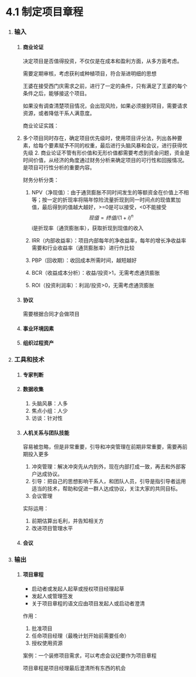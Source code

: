 # 4.1 制定项目章程

1. ### 输入

   1. #### 商业论证

      决定项目是否值得投资，不仅仅是在成本和盈利方面，从多方面考虑。

      需要定期审核，考虑获利或种植项目，符合渐进明细的思想

      王婆在接受西门庆需求之前，进行了一定的条件，只有满足了王婆的每个条件之后，能够接这个项目。

      如果没有调查清楚项目情况，会出现风险，如果必须接到项目，需要请求资源，或者降低干系人满意度。

      商业论证实践：
   
   1. 多个项目同时存在，确定项目优先级时，使用项目评分法，列出各种要素，给每个要素赋予不同的权重，最后进行头脑风暴和会议，进行获得优先级
      2. 商业论证不管有形价值和无形价值都需要考虑到资金问题，资金是时间价值，从经济的角度通过财务分析来确定项目的可行性和回报情况。是项目可行性分析的重要内容。

      财务分析分类：
   
      1. NPV（净现值）：由于通货膨胀不同时间发生的等额资金在价值上不相等；按一定的折现率将隔年惊险流量折现到同一时间点的现值累加值，最后得到的值越大越好，>=0是可以接受，<0不能接受
         $$
         现值=终值/(1+i)^n
      $$
         i是折现率（通货膨胀率），获取折现到现值的收入

      2. IRR（内部收益率）：项目内部每年的净收益率，每年的增长净收益率需要和行业收益率（通货膨胀率）进行作比较

      3. PBP（回收期）：收回成本所需时间，越短越好

      4. BCR（收益成本分析）：收益/投资>1，无需考虑通货膨胀 
   
      5. ROI（投资利润率）：利润/投资>0，无需考虑通货膨胀
   
   2. #### 协议
   
      需要根据合同才会做项目
   
   3. #### 事业环境因素
   
   4. #### 组织过程资产
   
2. ### 工具和技术

   1. #### 专家判断

   2. #### 数据收集

      1. 头脑风暴：人多
      2. 焦点小组：人少
      3. 访谈：针对性

   3. #### 人机关系与团队技能

      容易被忽略，但是非常重要，引导和冲突管理在前期非常重要，需要再前期投入更多

      1. 冲突管理：解决冲突先从内到外，现在内部打成一致，再去和外部客户达成协议。
      2. 引导：把自己的思想影响干系人，和团队人员，引导是指引导者运用适当的技术，帮助和促进一群人达成协议，关注大家的共同目标。
      3. 会议管理

      实际运用：

      1. 前期估算出毛利，并告知相关方
      2. 改进项目管理水平

   4. #### 会议

3. ### 输出

   1. #### 项目章程

      * 启动者或发起人起草或授权项目经理起草
      * 发起人或管理签发
      * 关于项目章程的语文应由项目发起人或启动者澄清

      作用：

      1. 批准项目
      2. 任命项目经理（最晚计划开始前需要任命）
      3. 授权使用资源

      案例：一个装修项目需求，可以考虑会议纪要作为项目章程

      项目章程是项目经理最后澄清所有东西的机会